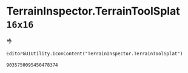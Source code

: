 # TerrainInspector.TerrainToolSplat `16x16`
<img src="/img/TerrainInspector.TerrainToolSplat.png" width=16 height=16>

``` CSharp
EditorGUIUtility.IconContent("TerrainInspector.TerrainToolSplat")
```
```
9035750095450478374
```
